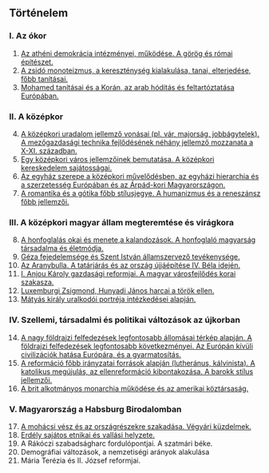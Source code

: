 ## Történelem

### I. Az ókor

1. [Az athéni demokrácia intézményei, működése. A görög és római építészet.](./tortenelem/1_atheni_demokracia.md)
2. [A zsidó monoteizmus, a kereszténység kialakulása, tanai, elterjedése, főbb tanításai.](./tortenelem/2_zsido_monoteizmus.md)
3. [Mohamed tanításai és a Korán, az arab hódítás és feltartóztatása Európában.](./tortenelem/3_mohamed_tanitasai.md)

### II. A középkor

4. [A középkori uradalom jellemző vonásai (pl. vár, majorság, jobbágytelek). A mezőgazdasági technika fejlődésének néhány jellemző mozzanata a X-XI. században.](./tortenelem/4_kozepkori_uradalom.md)
5. [Egy középkori város jellemzőinek bemutatása. A középkori kereskedelem sajátosságai.](./tortenelem/5_kozepkori_varos.md)
6. [Az egyház szerepe a középkori művelődésben, az egyházi hierarchia és a szerzetesség Európában és az Árpád-kori Magyarországon.](./tortenelem/6_egyhaz_szerepe.md)
7. [A romantika és a gótika főbb stílusjegye. A humanizmus és a reneszánsz főbb jellemzői.](./tortenelem/7_romantika_gotika.md)

### III. A középkori magyar állam megteremtése és virágkora

8. [A honfoglalás okai és menete,a kalandozások. A honfoglaló magyarság társadalma és életmódja.](./tortenelem/8_honfoglalas.md)
9. [Géza fejedelemsége és Szent István államszervező tevékenysége.](./tortenelem/9_geza_fejedelemsege.md)
10. [Az Aranybulla. A tatárjárás és az ország újjáépítése IV. Béla idején.](./tortenelem/10_aranybulla.md)
11. [I. Anjou Károly gazdasági reformjai. A magyar városfejlődés korai szakasza.](./tortenelem/11_anjou_karoly.md)
12. [Luxemburgi Zsigmond, Hunyadi János harcai a török ellen.](./tortenelem/12_luxemburgi_zsigmond.md)
13. [Mátyás király uralkodói portréja intézkedései alapján.](./tortenelem/13_matyas_kiraly.md)

### IV. Szellemi, társadalmi és politikai változások az újkorban

14. [A nagy földrajzi felfedezések legfontosabb állomásai térkép alapján. A földrajzi felfedezések legfontosabb következményei. Az Európán kívüli civilizációk hatása Európára, és a gyarmatosítás.](./tortenelem/14_foldrajzi_felfedezesek.md)
15. [A reformáció főbb irányzatai források alapján (lutheránus, kálvinista). A katolikus megújulás, az ellenreformáció kibontakozása. A barokk stílus jellemzői.](./tortenelem/15_reformacio.md)
16. [A brit alkotmányos monarchia működése és az amerikai köztársaság.](./tortenelem/16_brit_alkotmanyos_monarchia.md)

### V. Magyarország a Habsburg Birodalomban  

17. [A mohácsi vész és az országrészekre szakadása. Végvári küzdelmek.](./tortenelem/17_mohacsi_vesz.md)
18. [Erdély sajátos etnikai és vallási helyzete.](./tortenelem/18_erdely.md)
19. A Rákóczi szabadságharc fordulópontjai. A szatmári béke.
20. Demográfiai változások, a nemzetiségi arányok alakulása
21. Mária Terézia és II. József reformjai. 